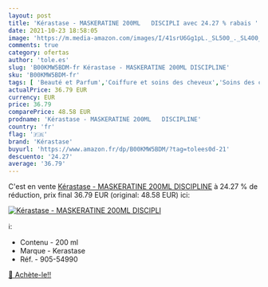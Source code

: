 ```yaml
---
layout: post
title: 'Kérastase - MASKERATINE 200ML   DISCIPLI avec 24.27 % rabais '
date: 2021-10-23 18:58:05
image: 'https://m.media-amazon.com/images/I/41srU6Gg1pL._SL500_._SL400_.jpg'
comments: true
category: ofertas
author: 'tole.es'
slug: 'B00KMW5BDM-fr Kérastase - MASKERATINE 200ML DISCIPLINE'
sku: 'B00KMW5BDM-fr'
tags: [ 'Beauté et Parfum','Coiffure et soins des cheveux','Soins des cheveux','Soins et masques pour les cheveux','kérastase', ]
actualPrice: 36.79 EUR
currency: EUR
price: 36.79
comparePrice: 48.58 EUR
prodname: 'Kérastase - MASKERATINE 200ML   DISCIPLINE'
country: 'fr'
flag: '🇫🇷'
brand: 'Kérastase'
buyurl: 'https://www.amazon.fr/dp/B00KMW5BDM/?tag=tolees0d-21'
descuento: '24.27'
average: '36.79'
---
```


C'est en vente [Kérastase - MASKERATINE 200ML   DISCIPLINE](https://www.amazon.fr/dp/B00KMW5BDM/?tag=tolees0d-21)  à  24.27 % de réduction, prix final  36.79 EUR (original: 48.58 EUR) ici:

[![Kérastase - MASKERATINE 200ML   DISCIPLI](https://m.media-amazon.com/images/I/41srU6Gg1pL._SL500_._SL400_.jpg)](https://www.amazon.fr/dp/B00KMW5BDM/?tag=tolees0d-21)

ℹ️:

- Contenu - 200 ml
- Marque - Kerastase
- Réf. - 905-54990

[🛒 Achète-le!!](https://www.amazon.fr/dp/B00KMW5BDM/?tag=tolees0d-21)
